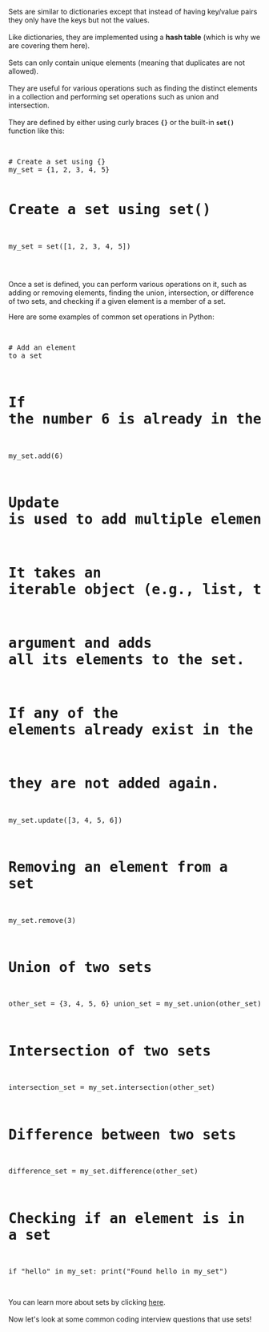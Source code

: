 <p>Sets are similar to dictionaries except that instead of having key/value pairs they only have the keys but not the values.<br><br>Like dictionaries, they are implemented using a <strong>hash table</strong> (which is why we are covering them here). <br><br>Sets can only contain unique elements (meaning that duplicates are not allowed).&nbsp; <br><br>They are useful for various operations such as finding the distinct elements in a collection and performing set operations such as union and intersection.<br><br>They are defined by either using curly braces <code><strong>{}</strong></code> or the built-in <code><strong>set()</strong></code> function like this:</p><p><br></p><pre class="prettyprint linenums"># Create a set using {}
my_set = {1, 2, 3, 4, 5}

# Create a set using set()
my_set = set([1, 2, 3, 4, 5])
</pre><p><br></p><p>Once a set is defined, you can perform various operations on it, such as adding or removing elements, finding the union, intersection, or difference of two sets, and checking if a given element is a member of a set.</p><p>Here are some examples of common set operations in Python:</p><p><br></p><pre class="prettyprint linenums"># Add an element to a set
# If the number 6 is already in the set it will not be added again.
my_set.add(6)

# Update is used to add multiple elements to the set at once. 
# It takes an iterable object (e.g., list, tuple, set) as an 
# argument and adds all its elements to the set. 
# If any of the elements already exist in the set, 
# they are not added again.
my_set.update([3, 4, 5, 6])

# Removing an element from a set
my_set.remove(3)

# Union of two sets
other_set = {3, 4, 5, 6}
union_set = my_set.union(other_set)

# Intersection of two sets
intersection_set = my_set.intersection(other_set)

# Difference between two sets
difference_set = my_set.difference(other_set)

# Checking if an element is in a set
if "hello" in my_set:
    print("Found hello in my_set")</pre><p><br>You can learn more about sets by clicking <a href="https://www.w3schools.com/python/python_sets.asp" rel="noopener noreferrer" target="_blank">here</a>.<br><br>Now let's look at some common coding interview questions that use sets!</p><p><br></p>